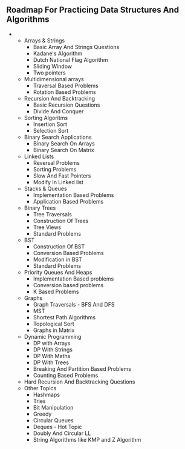 ## Roadmap For Practicing Data Structures And Algorithms

<!DOCTYPE html><html><body><ul><li><ul><li>Arrays &amp; Strings<ul><li>Basic Array And Strings Questions</li><li>Kadane's Algorithm</li><li>Dutch National Flag Algorithm</li><li>Sliding Window</li><li>Two pointers</li></ul></li><li>Multidimensional arrays<ul><li>Traversal Based Problems</li><li>Rotation Based Problems</li></ul></li><li>Recursion And Backtracking<ul><li>Basic Recursion Questions</li><li>Divide And Conquer</li></ul></li><li>Sorting Algoritms<ul><li>Insertion Sort</li><li>Selection Sort</li></ul></li><li>Binary Search Applications<ul><li>Binary Search On Arrays</li><li>Binary Search On Matrix</li></ul></li><li>Linked Lists<ul><li>Reversal Problems</li><li>Sorting Problems</li><li>Slow And Fast Pointers</li><li>Modify In Linked list</li></ul></li><li>Stacks &amp; Queues<ul><li>Implementation Based Problems</li><li>Application Based Problems</li></ul></li><li>Binary Trees<ul><li>Tree Traversals</li><li>Construction Of Trees</li><li>Tree Views</li><li>Standard Problems</li></ul></li><li>BST<ul><li>Construction Of BST</li><li>Conversion Based Problems</li><li>Modification in BST</li><li>Standard Problems </li></ul></li><li>Priority Queues And Heaps<ul><li>Implementation Based problems</li><li>Conversion based problems</li><li>K Based Problems</li></ul></li><li>Graphs<ul><li>Graph Traversals - BFS And DFS</li><li>MST</li><li>Shortest Path Algorithms</li><li>Topological Sort</li><li>Graphs in Matrix</li></ul></li><li>Dynamic Programming<ul><li>DP with Arrays</li><li>DP With Strings</li><li>DP With Maths</li><li>DP With Trees</li><li>Breaking And Partition Based Problems</li><li>Counting Based Problems</li></ul></li><li>Hard Recursion And Backtracking Questions</li><li>Other Topics<ul><li>Hashmaps</li><li>Tries</li><li>Bit Manipulation</li><li>Greedy</li><li>Circular Queues</li><li>Deques - Hot Topic</li><li>Doubly And Circular LL</li><li>String Algorithms like KMP and Z Algorithm</li></ul></li></ul></li></ul></body></html>

